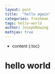 ```yaml
---
layout: post
title:  "hello again"
categories: freshman
tags: hello-world
author: JosephRowing
mathjax: true
---
```

* content
{:toc}
# hello world
